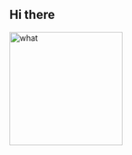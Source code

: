 ## Hi there

<img src="https://github.com/snippets-n-memes/.github/blob/master/profile/blink.gif" alt="what" style="width:200px;">
